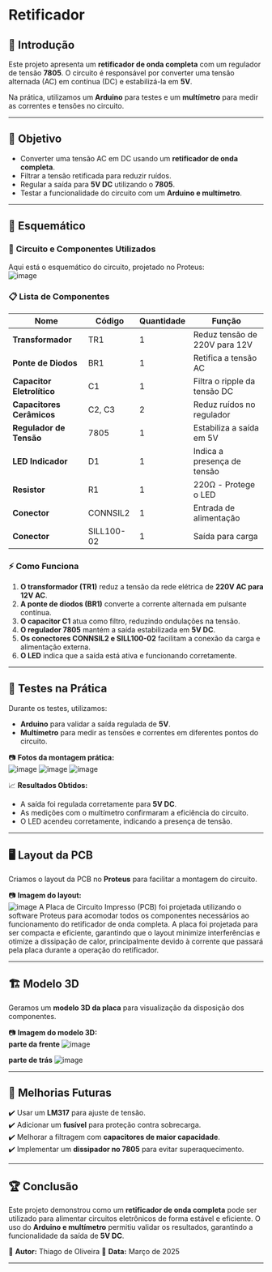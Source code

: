 # Retificador
## 📖 Introdução  

Este projeto apresenta um **retificador de onda completa** com um regulador de tensão **7805**. O circuito é responsável por converter uma tensão alternada (AC) em contínua (DC) e estabilizá-la em **5V**.  

Na prática, utilizamos um **Arduino** para testes e um **multímetro** para medir as correntes e tensões no circuito.  

---

## 🎯 Objetivo  

- Converter uma tensão AC em DC usando um **retificador de onda completa**.  
- Filtrar a tensão retificada para reduzir ruídos.  
- Regular a saída para **5V DC** utilizando o **7805**.  
- Testar a funcionalidade do circuito com um **Arduino e multímetro**.  

---

## 📜 Esquemático  

### 🔧 **Circuito e Componentes Utilizados**  

Aqui está o esquemático do circuito, projetado no Proteus:  
![image](https://github.com/user-attachments/assets/58c9c714-3179-4090-9788-f5db36153648)



### 📋 **Lista de Componentes**  

| Nome               | Código        | Quantidade | Função |
|--------------------|--------------|------------|--------|
| **Transformador**  | TR1          | 1 | Reduz tensão de 220V para 12V |
| **Ponte de Diodos** | BR1         | 1 | Retifica a tensão AC |
| **Capacitor Eletrolítico** | C1  | 1 | Filtra o ripple da tensão DC |
| **Capacitores Cerâmicos** | C2, C3 | 2 | Reduz ruídos no regulador |
| **Regulador de Tensão** | 7805 | 1 | Estabiliza a saída em 5V |
| **LED Indicador** | D1 | 1 | Indica a presença de tensão |
| **Resistor** | R1 | 1 | 220Ω - Protege o LED |
| **Conector** | CONNSIL2 | 1 | Entrada de alimentação |
| **Conector** | SILL100-02 | 1 | Saída para carga |

### ⚡ **Como Funciona**  

1. **O transformador (TR1)** reduz a tensão da rede elétrica de **220V AC para 12V AC**.  
2. **A ponte de diodos (BR1)** converte a corrente alternada em pulsante contínua.  
3. **O capacitor C1** atua como filtro, reduzindo ondulações na tensão.  
4. **O regulador 7805** mantém a saída estabilizada em **5V DC**.  
5. **Os conectores CONNSIL2 e SILL100-02** facilitam a conexão da carga e alimentação externa.  
6. **O LED** indica que a saída está ativa e funcionando corretamente.  

---

## 🔬 Testes na Prática  

Durante os testes, utilizamos:  
- **Arduino** para validar a saída regulada de **5V**.  
- **Multímetro** para medir as tensões e correntes em diferentes pontos do circuito.  

📷 **Fotos da montagem prática:**  
![image](https://github.com/user-attachments/assets/2f000352-ee65-48fc-9144-a4afb91cdb96)
![image](https://github.com/user-attachments/assets/d70582a4-2bde-4ae2-b1a2-4daed1114e59)
![image](https://github.com/user-attachments/assets/e1d0558d-c711-4674-beac-ccc297e3c330)


  

📈 **Resultados Obtidos:**  
- A saída foi regulada corretamente para **5V DC**.  
- As medições com o multímetro confirmaram a eficiência do circuito.  
- O LED acendeu corretamente, indicando a presença de tensão.  

---

## 🖥️ Layout da PCB  

Criamos o layout da PCB no **Proteus** para facilitar a montagem do circuito.  

📷 **Imagem do layout:**  
![image](https://github.com/user-attachments/assets/7d6862a7-ce27-4c02-bad7-6c7ff2cfb20a)
A Placa de Circuito Impresso (PCB) foi projetada utilizando o software Proteus para acomodar todos os componentes necessários ao funcionamento do retificador de onda completa. A placa foi projetada para ser compacta e eficiente, garantindo que o layout minimize interferências e otimize a dissipação de calor, principalmente devido à corrente que passará pela placa durante a operação do retificador.




---

## 🏗️ Modelo 3D  

Geramos um **modelo 3D da placa** para visualização da disposição dos componentes.  

📷 **Imagem do modelo 3D:**  
**parte da frente**
![image](https://github.com/user-attachments/assets/c003e711-72c3-40d4-80da-a9c1a2358435)

**parte de trás**
![image](https://github.com/user-attachments/assets/f7a6b1f5-bd5c-4b05-9c88-22b4733fee70)




---

## 📌 Melhorias Futuras  

✔️ Usar um **LM317** para ajuste de tensão.  
✔️ Adicionar um **fusível** para proteção contra sobrecarga.  
✔️ Melhorar a filtragem com **capacitores de maior capacidade**.  
✔️ Implementar um **dissipador no 7805** para evitar superaquecimento.  

---

## 🏆 Conclusão  

Este projeto demonstrou como um **retificador de onda completa** pode ser utilizado para alimentar circuitos eletrônicos de forma estável e eficiente. O uso do **Arduino e multímetro** permitiu validar os resultados, garantindo a funcionalidade da saída de **5V DC**.  

📌 **Autor:** Thiago de Oliveira
📅 **Data:** Março de 2025  

---
